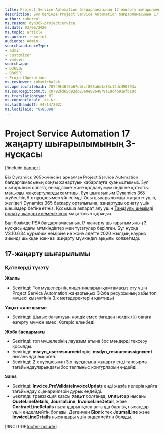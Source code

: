 ```yaml
---
title: Project Service Automation бағдарламасының 17 жаңарту шығарылымы 3-нұсқасындағы жаңалықтар немесе өзгерістер
description: Бұл бөлімде Project Service Automation бағдарламасының 17 жаңарту шығарылымының 3 нұсқасындағы қолжетімді мүмкіндіктер мен түзетулер берілген.
author: ruhercul
ms.custom: dyn365-projectservice
ms.date: 03/06/2020
ms.topic: article
ms.author: ruhercul
audience: Admin
search.audienceType:
- admin
- customizer
- enduser
search.app:
- D365CE
- D365PS
- ProjectOperations
ms.reviewer: johnmichalak
ms.openlocfilehash: 70749646f5b67db3cf868a6d9a83c14dc490793a
ms.sourcegitcommit: c0792bd65d92db25e0e8864879a19c4b93efb10c
ms.translationtype: MT
ms.contentlocale: kk-KZ
ms.lasthandoff: 04/14/2022
ms.locfileid: "8585098"
---
```

# <a name="project-service-automation-update-release-17-v3"></a>Project Service Automation 17 жаңарту шығарылымының 3-нұсқасы

[!include [banner](../includes/psa-now-project-operations.md)]

Біз Dynamics 365 жүйесіне арналған Project Service Automation бағдарламасының соңғы жаңартуын хабарлауға қуаныштымыз. Бұл шығарылым сапаға, өнімділікке және қолдану мүмкіндігіне қатысты маңызды жақсартуларды қамтиды.  Бұл шығарылым Dynamics 365 жүйесінің 9.x нұсқасымен үйлесімді. Осы шығарылымды жаңарту үшін, желідегі Dynamics 365 басқару орталығына, жаңартуды орнату үшін шешімдер бетіне өтіңіз. Қосымша ақпарат алу үшін [Таңдаулы шешімді орнату, жаңарту немесе жою](/power-platform/admin/install-remove-preferred-solution) мақаласын қараңыз.

Бұл бөлімде PSA бағдарламасының 17 жаңарту шығарылымының 3 нұсқасындағы мүмкіндіктер мен түзетулер берілген. Бұл нұсқа V3.10.6.34 құрылым нөміріне ие және әдетте 2020 жылдың наурыз айында шыққан өзін-өзі жаңарту мүмкіндігі арқылы қолжетімді.


## <a name="update-release-17"></a>17-жаңарту шығарылымы

### <a name="bug-fixes"></a>Қателерді түзету

**Жалпы**

- Бекітілді: Топ мүшелерінің лицензияларын қамтамасыз ету үшін Project Service Automation жаңартыңыз (Жоба ресурсының хабы топ мүшесі қызметінің 3.х метадеректерін қамтиды)
 
**Уақыт және шығыс**

- Бекітілді: Шығыс бағалауын нөлдік емес бағадан нөлдік (0) бағаға өзгерту мүмкін емес. Өзгеріс еленбеді.

**Жоба басқармасы**

- Бекітілді: топ мүшелерінің лауазым атына бос мәндерді тексеру қосылды.
- Бекітілді: **msdyn_userresourceid** өрісі **msdyn_resourceassignment** нысанында ескірген.
- Бекітілді: 2.x нұсқасынан 3.x нұсқасына жаңарту енді тапсырма тағайындауларындағы бос талпыныс контурларын өңдейді.

**Sales**

- Бекітілді: **Invoice.PreValidateInvoiceUpdate** енді жазба иелерін қайта тағайындау сценарийлерін дұрыс өңдейді.
- Бекітілді: транзакция класы **Уақыт** болғанда, **UnitGroup** нысаны **QuoteLineDetails**, **JournalLine**, **InvoiceLineDetail**, және **ContractLineDetails** нысандарын қоса алғанда барлық нысандар үшін өңделмейтін болады. Дегенмен **Бірлік** тек **JournalLine** және **InvoiceLineDetails** нысандары үшін өңделмейтін болады.




[!INCLUDE[footer-include](../includes/footer-banner.md)]
